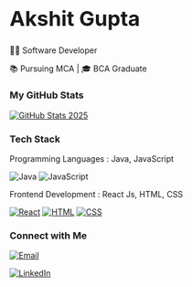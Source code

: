 ### <h1 style="font-size: 36px;">Akshit Gupta</h1>



👨‍💻 Software Developer 

📚 Pursuing MCA | 🎓 BCA Graduate

### My GitHub Stats


[![GitHub Stats 2025](https://github-readme-stats.vercel.app/api?username=Akshit203&show_icons=true&bg_color=ffffff&text_color=000000&year=2025)](https://github.com/Akshit203)



### Tech Stack



Programming Languages : Java, JavaScript

 ![Java](https://img.shields.io/badge/Java-007396?style=for-the-badge&logo=java)
 ![JavaScript](https://img.shields.io/badge/JavaScript-F7DF1E?style=for-the-badge&logo=javascript&logoColor=black)



Frontend Development : React Js, HTML, CSS

[![React](https://img.shields.io/badge/React-61DAFB?style=for-the-badge&logo=react&logoColor=white)](https://reactjs.org/)
[![HTML](https://img.shields.io/badge/HTML-E34F26?style=for-the-badge&logo=html5&logoColor=white)](https://developer.mozilla.org/en-US/docs/Web/HTML)
[![CSS](https://img.shields.io/badge/CSS-1572B6?style=for-the-badge&logo=css3&logoColor=white)](https://developer.mozilla.org/en-US/docs/Web/CSS)


<!---
Backend Development : Spring

[![Spring](https://img.shields.io/badge/Spring-6DB33F?style=for-the-badge&logo=spring&logoColor=white)](https://spring.io/) 
-->


<!-- Database :  MySQL

[![MongoDB](https://img.shields.io/badge/MongoDB-47A248?style=for-the-badge&logo=mongodb&logoColor=white)](https://www.mongodb.com/)
[![MySQL](https://img.shields.io/badge/MySQL-4479A1?style=for-the-badge&logo=mysql&logoColor=white)](https://www.mysql.com/) -->



### Connect with Me



[![Email](https://img.shields.io/badge/Email-D14836?style=for-the-badge&logo=gmail&logoColor=white)](mailto:akshitgupta2003.ak@gmail.com@example.com)

[![LinkedIn](https://img.shields.io/badge/LinkedIn-0077B5?style=for-the-badge&logo=linkedin&logoColor=white)](https://www.linkedin.com/in/akshit-gupta-5b5889223)

<!-- [![Website](https://img.shields.io/badge/Website-4285F4?style=for-the-badge&logo=google-chrome&logoColor=white)](https://www.yourwebsite.com) -->



